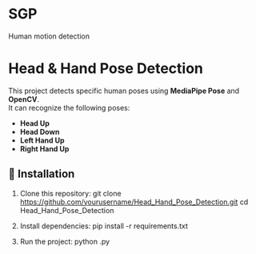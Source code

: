 # SGP
Human motion detection 

# Head & Hand Pose Detection

This project detects specific human poses using **MediaPipe Pose** and **OpenCV**.  
It can recognize the following poses:
- **Head Up**
- **Head Down**
- **Left Hand Up**
- **Right Hand Up**

## 📌 Installation
1. Clone this repository:
   git clone https://github.com/yourusername/Head_Hand_Pose_Detection.git
   cd Head_Hand_Pose_Detection

2. Install dependencies:
   pip install -r requirements.txt

3. Run the project:
   python .py

